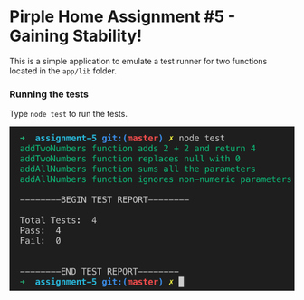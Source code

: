 # Pirple Home Assignment #5 - Gaining Stability!
This is a simple application to emulate a test runner for two functions located in the `app/lib` folder.

### Running the tests
Type `node test` to run the tests.

<div align="center">
  <img src="../assets/assignment-5-tests.png" alt="Dashboard image" />
</div>

